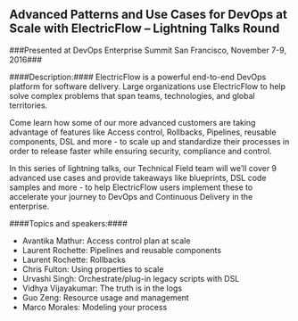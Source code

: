 ## Advanced Patterns and Use Cases for DevOps at Scale with ElectricFlow – Lightning Talks Round ##

###Presented at DevOps Enterprise Summit San Francisco, November 7-9, 2016###

####Description:####
ElectricFlow is a powerful end-to-end DevOps platform for software delivery. Large organizations use ElectricFlow to help solve complex problems that span teams, technologies, and global territories. 

Come learn how some of our more advanced customers are taking advantage of features like Access control, Rollbacks, Pipelines, reusable components, DSL and more - to scale up and standardize their processes in order to release faster while ensuring security, compliance and control. 

In this series of lightning talks, our Technical Field team will we’ll cover 9 advanced use cases and provide takeaways like blueprints, DSL code samples and more - to help ElectricFlow users implement these to accelerate your journey to DevOps and Continuous Delivery in the enterprise.

####Topics and speakers:####

* Avantika Mathur: Access control plan at scale
* Laurent Rochette: Pipelines and reusable components 
* Laurent Rochette: Rollbacks 
* Chris Fulton: Using properties to scale
* Urvashi Singh: Orchestrate/plug-in legacy scripts with DSL
* Vidhya Vijayakumar: The truth is in the logs
* Guo Zeng: Resource usage and management 
* Marco Morales: Modeling your process

